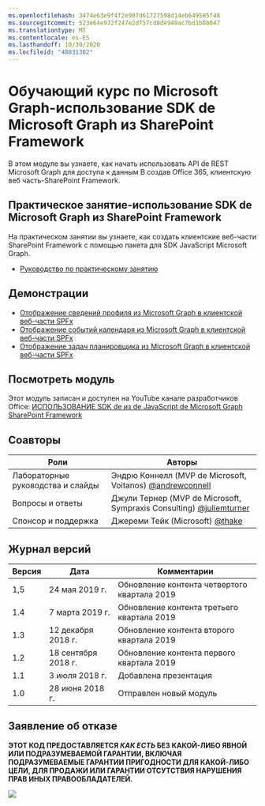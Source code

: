 ```yaml
---
ms.openlocfilehash: 3474e63e9f4f2e987d61727598d14eb649585f48
ms.sourcegitcommit: 523e64e972f247e2df57cd8de949ac7bd1b8b047
ms.translationtype: MT
ms.contentlocale: es-ES
ms.lasthandoff: 10/30/2020
ms.locfileid: "48831302"
---
```

# <a name="---microsoft-graph----sdk-javascript-microsoft-graph--sharepoint-framework"></a>Обучающий курс по Microsoft Graph-использование SDK de Microsoft Graph из SharePoint Framework

В этом модуле вы узнаете, как начать использовать API de REST Microsoft Graph для доступа к данным В создав Office 365, клиентскую веб часть-SharePoint Framework.

## <a name="-----sdk-javascript-microsoft-graph--sharepoint-framework"></a>Практическое занятие-использование SDK de Microsoft Graph из SharePoint Framework

На практическом занятии вы узнаете, как создать клиентские веб-части SharePoint Framework с помощью пакета для SDK JavaScript Microsoft Graph.

- [Руководство по практическому занятию](./Lab.md)

## <a name=""></a>Демонстрации

- [Отображение сведений профиля из Microsoft Graph в клиентской веб-части SPFx](./Demos/01-personal-info)
- [Отображение событий календаря из Microsoft Graph в клиентской веб-части SPFx](./Demos/02-events)
- [Отображение задач планировщика из Microsoft Graph в клиентской веб-части SPFx](./Demos/03-tasks)

## <a name="-"></a>Посмотреть модуль

Этот модуль записан и доступен на YouTube канале разработчиков Office: [ИСПОЛЬЗОВАНИЕ SDK de из de JavaScript de Microsoft Graph SharePoint Framework](https://www.youtube.com/watch?v=U1JrBwP3vc8)

## <a name=""></a>Соавторы

| Роли | Авторы |
| -------------------- | ------------------------------------------------------------------------------------- |
| Лабораторные руководства и cлайды | Эндрю Коннелл (MVP de Microsoft, Voitanos) [@andrewconnell](//github.com/andrewconnell) |
| Вопросы и ответы | Джули Тернер (MVP de Microsoft, Sympraxis Consulting) [@juliemturner](//github.com/juliemturner) |
| Спонсор и поддержка | Джереми Тейк (Microsoft) [@thake](//github.com/jthake-msft) |

## <a name="-"></a>Журнал версий

| Версия | Дата | Комментарии |
| ------- | ------------------ | ---------------------- |
| 1,5 | 24 мая 2019 г. | Обновление контента четвертого квартала 2019 |
| 1.4 | 7 марта 2019 г. | Обновление контента третьего квартала 2019 |
| 1.3 | 12 декабря 2018 г. | Обновление контента второго квартала 2019 |
| 1.2 | 18 сентября 2018 г. | Обновление контента первого квартала 2019 |
| 1.1 | 3 июля 2018 г. | Добавлена презентация |
| 1.0 | 28 июня 2018 г. | Отправлен новый модуль |

## <a name="--"></a>Заявление об отказе

**ЭТОТ КОД ПРЕДОСТАВЛЯЕТСЯ _КАК ЕСТЬ_ БЕЗ КАКОЙ-ЛИБО ЯВНОЙ ИЛИ ПОДРАЗУМЕВАЕМОЙ ГАРАНТИИ, ВКЛЮЧАЯ ПОДРАЗУМЕВАЕМЫЕ ГАРАНТИИ ПРИГОДНОСТИ ДЛЯ КАКОЙ-ЛИБО ЦЕЛИ, ДЛЯ ПРОДАЖИ ИЛИ ГАРАНТИИ ОТСУТСТВИЯ НАРУШЕНИЯ ПРАВ ИНЫХ ПРАВООБЛАДАТЕЛЕЙ.**

<img src="https://telemetry.sharepointpnp.com/msgraph-training-spfx" />
